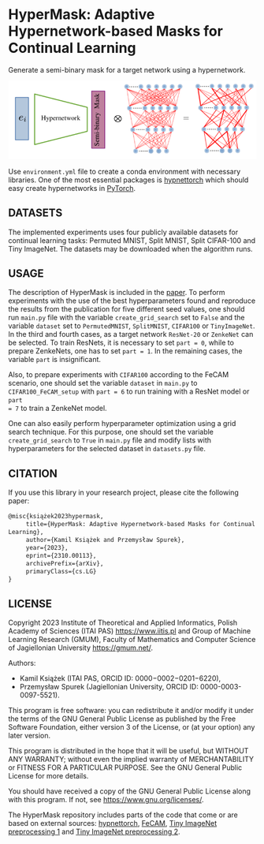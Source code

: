 # HyperMask: Adaptive Hypernetwork-based Masks for Continual Learning

Generate a semi-binary mask for a target network using a hypernetwork.

![Scheme of HyperMask method](HyperMask.png)

Use <code>environment.yml</code> file to create a conda environment with necessary libraries. One of the most essential packages is [hypnettorch](https://github.com/chrhenning/hypnettorch) which should easy create hypernetworks in [PyTorch](https://pytorch.org/).

## DATASETS

The implemented experiments uses four publicly available datasets for continual learning tasks: Permuted MNIST, Split MNIST, Split CIFAR-100 and Tiny ImageNet. The datasets may be downloaded when the algorithm runs.

## USAGE

The description of HyperMask is included in the [paper](https://arxiv.org/abs/2310.00113). To perform experiments with the use of the best hyperparameters found and reproduce the results from the publication for five different seed values, one should run <code>main.py</code> file with the variable <code>create_grid_search</code> set to <code>False</code> and the variable <code>dataset</code> set to <code>PermutedMNIST</code>, <code>SplitMNIST</code>, <code>CIFAR100</code> or <code>TinyImageNet</code>. In the third and fourth cases, as a target network <code>ResNet-20</code> or <code>ZenkeNet</code> can be selected. To train ResNets, it is necessary to set <code>part = 0</code>, while to prepare ZenkeNets, one has to set <code>part = 1</code>. In the remaining cases, the variable <code>part</code> is insignificant.

Also, to prepare experiments with <code>CIFAR100</code> according to the FeCAM scenario, one should set the variable <code>dataset</code> in <code>main.py</code> to <code>CIFAR100_FeCAM_setup</code> with <code>part = 6</code> to run training with a ResNet model or <code>part = 7</code> to train a ZenkeNet model.

One can also easily perform hyperparameter optimization using a grid search technique. For this purpose, one should set the variable <code>create_grid_search</code> to <code>True</code> in <code>main.py</code> file and modify lists with hyperparameters for the selected dataset in <code>datasets.py</code> file.

## CITATION

If you use this library in your research project, please cite the following paper:

```
@misc{książek2023hypermask,  
     title={HyperMask: Adaptive Hypernetwork-based Masks for Continual Learning},  
     author={Kamil Książek and Przemysław Spurek},  
     year={2023},  
     eprint={2310.00113},  
     archivePrefix={arXiv},  
     primaryClass={cs.LG}  
}
```

## LICENSE

Copyright 2023 Institute of Theoretical and Applied Informatics, Polish Academy of Sciences (ITAI PAS) <https://www.iitis.pl> and Group of Machine Learning Research (GMUM), Faculty of Mathematics and Computer Science of Jagiellonian University <https://gmum.net/>.

Authors:<ul>
    <li> Kamil Książek (ITAI PAS, ORCID ID: 0000−0002−0201−6220),
    <li> Przemysław Spurek (Jagiellonian University, ORCID ID: 0000-0003-0097-5521).
</ul>

This program is free software: you can redistribute it and/or modify it under the terms of the GNU General Public License as published by the Free Software Foundation, either version 3 of the License, or (at your option) any later version.

This program is distributed in the hope that it will be useful, but WITHOUT ANY WARRANTY; without even the implied warranty of MERCHANTABILITY or FITNESS FOR A PARTICULAR PURPOSE. See the GNU General Public License for more details.

You should have received a copy of the GNU General Public License along with this program. If not, see <https://www.gnu.org/licenses/>.

The HyperMask repository includes parts of the code that come or are based on external sources: [hypnettorch](https://github.com/chrhenning/hypnettorch/tree/master), [FeCAM](https://github.com/dipamgoswami/FeCAM/blob/main/FeCAM_vit_cifar100.py), [Tiny ImageNet preprocessing 1](https://github.com/DennisHanyuanXu/Tiny-ImageNet/blob/master/src/data_prep.py) and [Tiny ImageNet preprocessing 2](https://github.com/pytorch/vision/issues/6127#issuecomment-1555049003).

